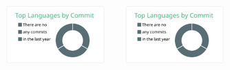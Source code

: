 <img src="https://raw.githubusercontent.com/yuta17/yuta17/master/profile-summary-card-output/vue/2-most-commit-language.svg" align="left" width="45%"><img src="https://raw.githubusercontent.com/yuta17/yuta17/master/profile-summary-card-output/vue/2-most-commit-language.svg" align="right" width="45%">
